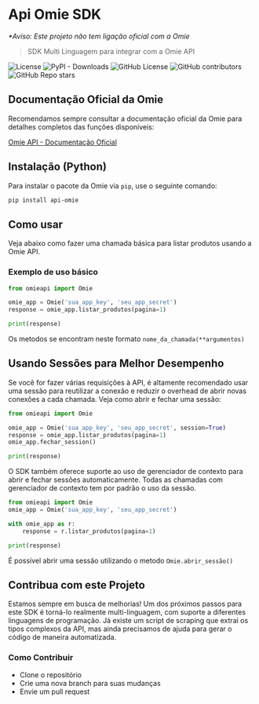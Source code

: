 <!-- -*- coding: latin-1 -*- -->

# Api Omie SDK

<em>*Aviso: Este projeto não tem ligação oficial com a Omie</em>

> SDK Multi Linguagem para integrar com a Omie API

![License](https://img.shields.io/github/license/MikalROn/ApiOmie-nao-oficial.svg)
![PyPI - Downloads](https://img.shields.io/pypi/dd/api-omie)
![GitHub License](https://img.shields.io/github/license/MikalROn/ApiOmieSDK)
![GitHub contributors](https://img.shields.io/github/contributors/MikalROn/ApiOmieSDK)
![GitHub Repo stars](https://img.shields.io/github/stars/MikalROn/ApiOmieSDK)

## Documentação Oficial da Omie

Recomendamos sempre consultar a documentação oficial da Omie para detalhes completos das funções disponíveis:

[Omie API - Documentação Oficial](https://developer.omie.com.br/service-list/)

## Instalação (Python)

Para instalar o pacote da Omie via `pip`, use o seguinte comando:

```bash
pip install api-omie
```

## Como usar

Veja abaixo como fazer uma chamada básica para listar produtos usando a Omie API.

### Exemplo de uso básico

```python
from omieapi import Omie

omie_app = Omie('sua_app_key', 'seu_app_secret')
response = omie_app.listar_produtos(pagina=1)

print(response)
```

Os metodos se encontram neste formato `nome_da_chamada(**argumentos)`


## Usando Sessões para Melhor Desempenho

Se você for fazer várias requisições à API, é altamente recomendado usar uma sessão para reutilizar a conexão e reduzir o overhead de abrir novas conexões a cada chamada. Veja como abrir e fechar uma sessão:

```python
from omieapi import Omie

omie_app = Omie('sua_app_key', 'seu_app_secret', session=True)
response = omie_app.listar_produtos(pagina=1)
omie_app.fechar_session()

print(response)
```
O SDK também oferece suporte ao uso de gerenciador de contexto para abrir e fechar sessões automaticamente. Todas as chamadas com gerenciador de contexto tem por padrão o uso da sessão.

```python
from omieapi import Omie
omie_app = Omie('sua_app_key', 'seu_app_secret')

with omie_app as r:
    response = r.listar_produtos(pagina=1)

print(response)
```

É possível abrir uma sessão utilizando o metodo `Omie.abrir_sessão()`

## Contribua com este Projeto

Estamos sempre em busca de melhorias! Um dos próximos passos para este SDK é torná-lo realmente multi-linguagem, com suporte a diferentes linguagens de programação. Já existe um script de scraping que extrai os tipos complexos da API, mas ainda precisamos de ajuda para gerar o código de maneira automatizada.

### Como Contribuir
- Clone o repositório
- Crie uma nova branch para suas mudanças
- Envie um pull request



